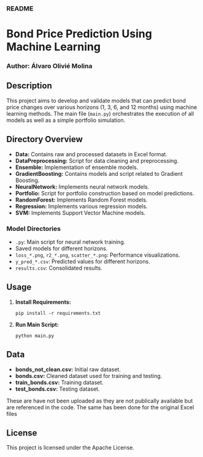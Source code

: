 ### README

# Bond Price Prediction Using Machine Learning
### Author: Álvaro Olivié Molina

## Description
This project aims to develop and validate models that can predict bond price changes over various horizons (1, 3, 6, and 12 months) using machine learning methods. The main file (`main.py`) orchestrates the execution of all models as well as a simple portfolio simulation.

## Directory Overview
- **Data:** Contains raw and processed datasets in Excel format.
- **DataPreprocessing:** Script for data cleaning and preprocessing.
- **Ensemble:** Implementation of ensemble models.
- **GradientBoosting:** Contains models and script related to Gradient Boosting.
- **NeuralNetwork:** Implements neural network models.
- **Portfolio:** Script for portfolio construction based on model predictions.
- **RandomForest:** Implements Random Forest models.
- **Regression:** Implements various regression models.
- **SVM:** Implements Support Vector Machine models.

### Model Directories
  - `.py`: Main script for neural network training.
  -  Saved models for different horizons.
  - `loss_*.png`, `r2_*.png`, `scatter_*.png`: Performance visualizations.
  - `y_pred_*.csv`: Predicted values for different horizons.
  - `results.csv`: Consolidated results.

## Usage
1. **Install Requirements:**
   ```
   pip install -r requirements.txt
   ```

2. **Run Main Script:**
   ```
   python main.py
   ```

## Data
- **bonds_not_clean.csv:** Initial raw dataset.
- **bonds.csv:** Cleaned dataset used for training and testing.
- **train_bonds.csv:** Training dataset.
- **test_bonds.csv:** Testing dataset.

These are have not been uploaded as they are not publically available but are referenced in the code. The same has been done for the original Excel files

## License
This project is licensed under the Apache License.